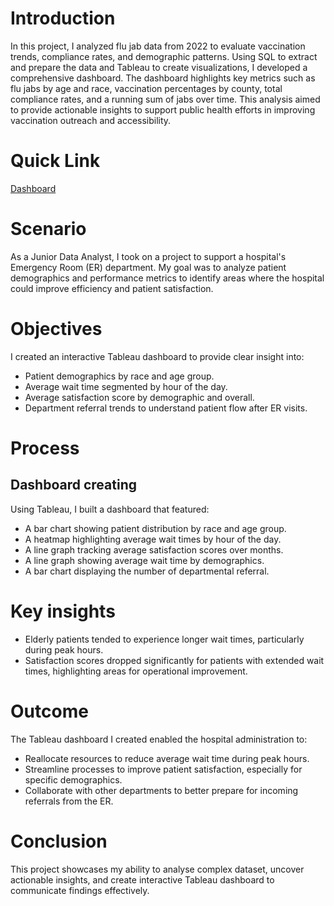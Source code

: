 # Introduction
In this project, I analyzed flu jab data from 2022 to evaluate vaccination trends, compliance rates, and demographic patterns. Using SQL to extract and prepare the data and Tableau to create visualizations, I developed a comprehensive dashboard. The dashboard highlights key metrics such as flu jabs by age and race, vaccination percentages by county, total compliance rates, and a running sum of jabs over time. This analysis aimed to provide actionable insights to support public health efforts in improving vaccination outreach and accessibility.
# Quick Link

[Dashboard](https://public.tableau.com/views/ERDashboard_17329809147010/Dashboard1?:language=en-US&:sid=&:redirect=auth&:display_count=n&:origin=viz_share_link)

# Scenario
As a Junior Data Analyst, I took on a project to support a hospital's Emergency Room (ER) department. My goal was to analyze patient demographics and performance metrics to identify areas where the hospital could improve efficiency and patient satisfaction.

# Objectives
I created an interactive Tableau dashboard to provide clear insight into:
- Patient demographics by race and age group.
- Average wait time segmented by hour of the day.
- Average satisfaction score by demographic and overall.
- Department referral trends to understand patient flow after ER visits.

# Process
## Dashboard creating
Using Tableau, I built a dashboard that featured:
- A bar chart showing patient distribution by race and age group.
- A heatmap highlighting average wait times by hour of the day.
- A line graph tracking average satisfaction scores over months.
- A line graph showing average wait time by demographics.
- A bar chart displaying the number of departmental referral.

# Key insights
- Elderly patients tended to experience longer wait times, particularly during peak hours.
- Satisfaction scores dropped significantly for patients with extended wait times, highlighting areas for operational improvement.

# Outcome
The Tableau dashboard I created enabled the hospital administration to:
- Reallocate resources to reduce average wait time during peak hours.
- Streamline processes to improve patient satisfaction, especially for specific demographics.
- Collaborate with other departments to better prepare for incoming referrals from the ER.

# Conclusion
This project showcases my ability to analyse complex dataset, uncover actionable insights, and create interactive Tableau dashboard to communicate findings effectively.